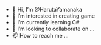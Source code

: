 - 👋 Hi, I’m @HarutaYamanaka
- 👀 I’m interested in creating game
- 🌱 I’m currently learning C#
- 💞️ I’m looking to collaborate on ...
- 📫 How to reach me ...

<!---
HarutaYamanaka/HarutaYamanaka is a ✨ special ✨ repository because its `README.md` (this file) appears on your GitHub profile.
You can click the Preview link to take a look at your changes.
--->
